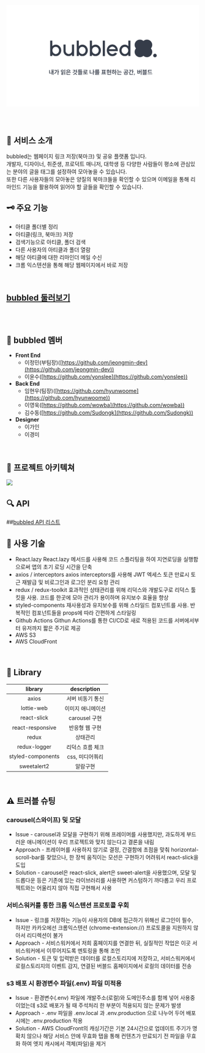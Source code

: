 # <img src="./public/images/ogBubbled.png" />
<br />

## 🌟 서비스 소개
bubbled는 웹페이지 링크 저장(북마크) 및 공유 플랫폼 입니다.  
개발자, 디자이너, 취준생, 프로덕트 매니저, 대학생 등 다양한 사람들이 평소에 관심있는 분야의 글을 태그를 설정하여 모아놓을 수 있습니다.  
또한 다른 사용자들의 모아놓은 양질의 북마크들을 확인할 수 있으며 이메일을 통해 리마인드 기능을 활용하여 읽어야 할 글들을 확인할 수 있습니다.
<br />

## 🗝️ 주요 기능
- 아티클 폴더별 정리
- 아티클(링크, 북마크) 저장
- 검색기능으로 아티클, 폴더 검색
- 다른 사용자의 아티클과 폴더 열람
- 해당 아티클에 대한 리마인더 메일 수신
- 크롬 익스텐션을 통해 해당 웹페이지에서 바로 저장
<br />

## [bubbled 둘러보기](https://bubbled.at)
<br />
<br />

## 👫 bubbled 멤버
- **Front End**
    - 이정민(부팀장)([https://github.com/jeongmin-dev](https://github.com/jeongmin-dev))
    - 이윤수([https://github.com/yonslee](https://github.com/yonslee))
- **Back End**
    - 임현우(팀장)([https://github.com/hyunwoome](https://github.com/hyunwoome))
    - 이영욱([https://github.com/wowba](https://github.com/wowba))
    - 김수동([https://github.com/Sudongk](https://github.com/Sudongk))
- **Designer**
    - 이가인
    - 이경미
<br />

## 🏢 프로젝트 아키텍쳐
![](https://user-images.githubusercontent.com/76833697/161889252-2fa7d4f9-da8f-4b8f-8a94-78f6f2b83545.png)
<br />

## 🔍  API
##[bubbled API 리스트](https://jlog.notion.site/fd1d1c5c6a3c42bbbfe18d4cf029c284?v=e7f88371b99b4da895856e98dc20432a)
<br />

## 🔧 사용 기술
- React.lazy
  React.lazy 메서드를 사용해 코드 스플리팅을 하여 지연로딩을 실행함으로써 앱의 초기 로딩 시간을 단축
- axios / interceptors
  axios interceptors를 사용해 JWT 엑세스 토큰 만료시 토근 재발급 및 비로그인과 로그인 분리 요청 관리
- redux / redux-toolkit
  효과적인 상태관리를 위해 리덕스와 개발도구로 리덕스 툴킷을 사용. 코드를 한곳에 모아 관리가 용이하며 유지보수 효율을 향상
- styled-components
  재사용성과 유지보수를 위해 스타일드 컴포넌트를 사용. 반복적인 컴포넌트들을 props에 따라 간편하게 스타일링
- Github Actions
  Githun Actions를 통한 CI/CD로 새로 적용된 코드를 서버에서부터 유저까지 짧은 주기로 제공
- AWS S3
- AWS CloudFront
<br />

## 📌 Library

|       library     |   description   |
|:-----------------:|:---------------:|
|        axios      |   서버 비동기 통신  |
|    lottie-web     |  이미지 애니메이션  |
|    react-slick    |  carousel 구현   |
|  react-responsive |   반응형 웹 구현   |
|       redux       |     상태관리      |
|    redux-logger   |  리덕스 흐름 체크   |
| styled-components |  css, 미디어쿼리  |
|     sweetalert2   |     알람구현     |
<br />

## ⚠️ 트러블 슈팅

### carousel(스와이프) 및 모달
- Issue - carousel과 모달을 구현하기 위해 프레이머를 사용했지만,
 과도하게 부드러운 애니메이션이 우리 프로젝트와 맞지 않는다고 결론을 내림
- Approach - 프레이머를 사용하지 않기로 결정, 간결함에 초점을 맞춰 horizontal-scroll-bar를 찾았으나,
		한 장씩 움직이는 모션은 구현하기 어려워서 react-slick을 도입
- Solution - carousel은 react-slick, alert은 sweet-alert을 사용했으며, 
	       모달 및 드롭다운 등은 기존에 있는 라이브러리를 사용하면 커스텀하기 까다롭고 
	       우리 프로젝트와는 어울리지 않아 직접 구현해서 사용

### 서비스워커를 통한 크롬 익스텐션 프로토콜 우회
- Issue - 링크를 저장하는 기능이 사용자의 DB에 접근하기 위해선 로그인이 필수, 하지만 카카오에선
	  크롬익스텐션 (chrome-extension://) 프로토콜을 지원하지 않아서 리디렉션이 불가
- Approach - 서비스워커에서 저희 홈페이지를 연결한 뒤, 실질적인 작업은 이곳 서비스워커에서 이루어지도록 멘토링을 통해 조언
- Solution - 토큰 및 입력받은 데이터를 로컬스토리지에 저장하고, 서비스워커에서 로컬스토리지의 이벤트 감지, 연결된 버블드 홈페이지에서 로컬의 데이터를 전송

### s3 배포 시 환경변수 파일(.env) 파일 미적용
- Issue - 환경변수(.env) 파일에 개발주소(로컬)와 도메인주소를 함께 넣어 사용중이었는데 s3로 배포가 될 때 주석처리 한 부분이 적용되지 않는 문제가 발생
- Approach - .env 파일을 .env.local 과 .env.production 으로 나누어 두어 배포시에는 .env.production 적용
- Solution - AWS CloudFront의 캐싱기간은 기본 24시간으로 업데이트 주기가 명확치 않으나 해당 서비스 안에 무효화 탭을 통해 컨텐츠가 만료되기 전 파일을 무효화 하여 엣지 캐시에서 객체(파일)을 제거
